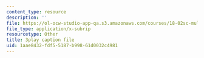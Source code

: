 ```yaml
---
content_type: resource
description: ''
file: https://ol-ocw-studio-app-qa.s3.amazonaws.com/courses/18-02sc-multivariable-calculus-fall-2010/1aae8432fdf55187b99861d0032c4981_6paZkmBMZwQ.vtt
file_type: application/x-subrip
resourcetype: Other
title: 3play caption file
uid: 1aae8432-fdf5-5187-b998-61d0032c4981
---
```

